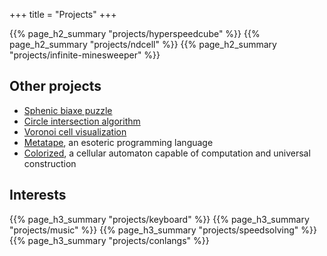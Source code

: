 +++
title = "Projects"
+++

{{% page_h2_summary "projects/hyperspeedcube" %}}
{{% page_h2_summary "projects/ndcell" %}}
{{% page_h2_summary "projects/infinite-minesweeper" %}}

## Other projects

- [Sphenic biaxe puzzle](https://hypercubing.xyz/sphenic-biaxe/)
- [Circle intersection algorithm](https://github.com/HactarCE/CircleIntersectionTest)
- [Voronoi cell visualization](https://github.com/HactarCE/Voronoi)
- [Metatape](https://github.com/HactarCE/Metatape#readme), an esoteric programming language
- [Colorized](https://github.com/HactarCE/Colorized-CA#readme), a cellular automaton capable of computation and universal construction

## Interests

{{% page_h3_summary "projects/keyboard" %}}
{{% page_h3_summary "projects/music" %}}
{{% page_h3_summary "projects/speedsolving" %}}
{{% page_h3_summary "projects/conlangs" %}}
